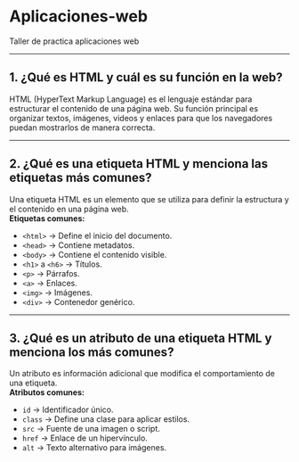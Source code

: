 # Aplicaciones-web
Taller de practica aplicaciones web

---

## 1. ¿Qué es HTML y cuál es su función en la web?
HTML (HyperText Markup Language) es el lenguaje estándar para estructurar el contenido de una página web. Su función principal es organizar textos, imágenes, videos y enlaces para que los navegadores puedan mostrarlos de manera correcta.

---

## 2. ¿Qué es una etiqueta HTML y menciona las etiquetas más comunes?
Una etiqueta HTML es un elemento que se utiliza para definir la estructura y el contenido en una página web.  
**Etiquetas comunes:**
- `<html>` → Define el inicio del documento.
- `<head>` → Contiene metadatos.
- `<body>` → Contiene el contenido visible.
- `<h1>` a `<h6>` → Títulos.
- `<p>` → Párrafos.
- `<a>` → Enlaces.
- `<img>` → Imágenes.
- `<div>` → Contenedor genérico.

---

## 3. ¿Qué es un atributo de una etiqueta HTML y menciona los más comunes?
Un atributo es información adicional que modifica el comportamiento de una etiqueta.  
**Atributos comunes:**
- `id` → Identificador único.
- `class` → Define una clase para aplicar estilos.
- `src` → Fuente de una imagen o script.
- `href` → Enlace de un hipervínculo.
- `alt` → Texto alternativo para imágenes.



